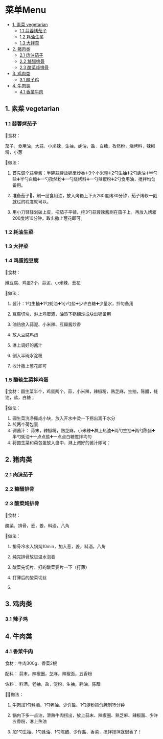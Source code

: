 # 菜单Menu

- [1. 素菜 vegetarian](#1-素菜-vegetarian)
  - [1.1 蒜蓉烤茄子](#11-蒜蓉烤茄子)
  - [1.2 耗油生菜](#12-耗油生菜)
  - [1.3 大拌菜](#13-大拌菜)
- [2. 猪肉类](#2-猪肉类)
  - [2.1 肉沫茄子](#21-肉沫茄子)
  - [2.2 糖醋排骨](#22-糖醋排骨)
  - [2.3 酸菜炖排骨](#23-酸菜炖排骨)
- [3. 鸡肉类](#3-鸡肉类)
  - [3.1 辣子鸡](#31-辣子鸡)
- [4. 牛肉类](#4-牛肉类)
  - [4.1 香菜牛肉](#41-香菜牛肉)

## 1. 素菜 vegetarian

### 1.1 蒜蓉烤茄子

🔖食材：

茄子，食用油，大蒜，小米辣，生抽，蚝油，盐，白糖，孜然粉，烧烤料，辣椒粉，小葱

📝做法：

1. 首先调个蒜蓉酱：半碗蒜蓉放锅里炒香➕3个小米辣➕2勺生抽➕2勺蚝油➕半勺盐➕半勺白糖➕一勺孜然粉➕一勺烧烤料➕一勺辣椒粉➕2勺食用油，搅拌均匀备用。

2. 准备茄子🍆，刷一层食用油，放入烤箱上下火200度烤30分钟，茄子烤软一戳就烂的程度就可以。

3. 用小刀轻轻划破上皮，把茄子平铺，挖3勺蒜蓉辣酱刷在茄子上，再放入烤箱200度烤10分钟。取出撒上葱花即可。

### 1.2 耗油生菜



### 1.3 大拌菜



### 1.4 鸡蛋抱豆腐

🔖食材：

嫩豆腐、鸡蛋2个、蒜泥、小米辣、葱花

📝做法：

1. 酱汁：1勺生抽➕1勺蚝油➕1小勺盐➕少许白糖➕少量水，拌匀备用

2. 豆腐切块，淋上鸡蛋液，油热下锅翻炒成块出锅备用

3. 油热放入蒜泥、小米辣、豆瓣酱炒香

4. 放入豆腐鸡蛋

5. 淋上调好的酱汁

6. 倒入半碗水淀粉

7. 收汁撒上葱花即可



### 1.5 酸辣生菜拌鸡蛋

🔖食材：圆生菜半个，鸡蛋两个，蒜，小米辣，辣椒粉，熟芝麻，生抽，陈醋，蚝油，盐，白糖；

📝做法：

1. 圆生菜洗净撕成小块，放入开水中烫一下捞出沥干水分
2. 煎两个荷包蛋
3. 调酱汁： 蒜末，辣椒粉，熟芝麻，小米辣➕淋上热油➕两勺生抽➕两勺陈醋➕半勺蚝油➕一点点盐➕一点点白糖搅拌均匀
4. 将圆生菜和荷包蛋放入盘中，淋上调好的酱汁即可；

## 2. 猪肉类

### 2.1 肉沫茄子



### 2.2 糖醋排骨



### 2.3 酸菜炖排骨

🔖食材：

酸菜，排骨，葱，姜，料酒，八角

📝做法：

1. 排骨冷水入锅炖10min，加入葱，姜，料酒，八角
2. 炖完排骨放进温水泡着

2. 酸菜先切片，打的酸菜要片一下（打薄）

3. 打薄后的酸菜切丝
4. 



## 3. 鸡肉类

### 3.1 辣子鸡



## 4. 牛肉类

### 4.1 香菜牛肉

食材：牛肉300g、香菜2根

配料： 蒜末，辣椒圈，芝麻，辣椒面，五香粉

佐料： 料酒，老抽，盐，淀粉，生抽，耗油，陈醋

🌸🌸做法：

1. 牛肉加1勺料酒、1勺老抽、少许盐、1勺淀粉抓匀腌制15分钟

2. 锅内下多一点油，滑熟牛肉捞出，放上蒜末、辣椒圈、熟芝麻、辣椒面、少许五香粉，淋上热油

3. 加1勺生抽、1勺蚝油、1勺陈醋、少许盐、香菜，搅拌搅拌就很香了！











